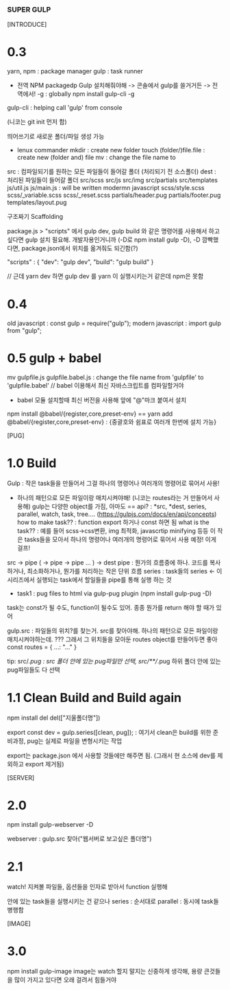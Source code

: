 ### SUPER GULP

[INTRODUCE]

# 0.3

yarn, npm : package manager
gulp : task runner

- 전역 NPM packagedp Gulp 설치해줘야해
  -> 콘솔에서 gulp를 쓸거거든
  -> 전역에서! -g : globally
  npm install gulp-cli -g

gulp-cli : helping call 'gulp' from console

(니코는 git init 먼저 함)

띄어쓰기로 새로운 폴더/파일 생성 가능

- lenux commander
  mkdir : create new folder
  touch (folder/)file.file : create new (folder and) file
  mv <old> <new> : change the file name <old> to <new>

src : 컴파일되기를 원하는 모든 파일들이 들어갈 폴더 (처리되기 전 소스폴더)
dest : 처리된 파일들이 들어갈 폴더
src/scss src/js src/img src/partials src/templates
js/util.js js/main.js : will be written modermn javascript
scss/style.scss scss/\_variable.scss scss/\_reset.scss
partials/header.pug partials/footer.pug
templates/layout.pug

구조짜기 Scaffolding

package.js > "scripts" 에서 gulp dev, gulp build 와 같은 명령어를 사용해서 하고 싶다면 gulp 설치 필요해. 개발자용인거니까 (-D로 npm install gulp -D), -D 깜빡했다면, package.json에서 위치를 옮겨줘도 되긴함(?)

"scripts" : {
"dev": "gulp dev",
"build": "gulp build"
}

// 근데 yarn dev 하면 gulp dev 를 yarn 이 실행시키는거 같은데
npm은 못함

# 0.4

old javascript : const gulp = require("gulp");
modern javascript : import gulp from "gulp";

# 0.5 gulp + babel

mv gulpfile.js gulpfile.babel.js : change the file name from 'gulpfile' to 'gulpfile.babel'
// babel 이용해서 최신 자바스크립트를 컴파일할거야

- babel 모듈 설치할때 최신 버전을 사용해 앞에 "@"마크 붙여서 설치

npm install @babel/{register,core,preset-env} == yarn add @babel/{register,core,preset-env}
: {중괄호와 쉼표로 여러개 한번에 설치 가능}

[PUG]

# 1.0 Build

Gulp : 작은 task들을 만들어서 그걸 하나의 명령어나 여러개의 명령어로 묶어서 사용!

- 하나의 패턴으로 모든 파일이랑 매치시켜야해! (니코는 routes라는 거 만들어서 사용해)
  gulp는 다양한 object를 가짐, 아마도 == api? : \*src, \*dest, series, parallel, watch, task, tree.... (<https://gulpjs.com/docs/en/api/concepts>)
  how to make task?? : function export 하거나 const 하면 됨
  what is the task?? : 예를 들어 scss->css변환, img 최적화, javascrtip minifying 등등
  이 작은 tasks들을 모아서 하나의 명령어나 여러개의 명령어로 묶어서 사용 예정! 이게 걸프!

src -> pipe ( -> pipe -> pipe ... ) -> dest
pipe : 뭔가의 흐름중에 하나. 코드를 복사하거나, 최소화하거나, 뭔가를 처리하는 작은 단위 흐름
series : task들의 series <- 이 시리즈에서 실행되는 task에서 할일들을 pipe를 통해 실행 하는 것

- task1 : pug files to html via gulp-pug plugin (npm install gulp-pug -D)

task는 const가 될 수도, function이 될수도 있어. 종종 뭔가를 return 해야 할 때가 있어

gulp.src : 파일들의 위치?를 찾는거.
src를 찾아야해. 하나의 패턴으로 모든 파일이랑 매치시켜야하는데. ???
그래서 그 위치들을 모아둔 routes object를 만들어두면 좋아
const routes = { ...: "..." }

tip: src/_.pug : src 폴더 안에 있는 pug파일만 선택, src/\*\*/_.pug 하위 폴더 안에 있는 pug파일들도 다 선택

# 1.1 Clean Build and Build again

npm install del
del(["지울폴더명"])

export const dev = gulp.series([clean, pug]);
: 여기서 clean은 build를 위한 준비과정, pug는 실제로 파일을 변형시키는 작업

export는 package.json 에서 사용할 것들에만 해주면 됨. (그래서 현 소스에 dev를 제외하고 export 제거됨)

[SERVER]

# 2.0

npm install gulp-webserver -D

webserver : gulp.src 찾아("웹서버로 보고싶은 폴더명")

# 2.1

watch! 지켜볼 파일들, 옵션들을 인자로 받아서 function 실행해

안에 있는 task들을 실행시키는 건 같으나
series : 순서대로
parallel : 동시에 task들 병행함

[IMAGE]

# 3.0

npm install gulp-image
image는 watch 할지 말지는 신중하게 생각해, 용량 큰것들을 많이 가지고 있다면 오래 걸려서 힘들거야
